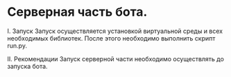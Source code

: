 # Серверная часть бота.

I. Запуск
Запуск осуществляется установкой виртуальной среды и всех необходимых библиотек.
После этого необходимо выполнить скрипт run.py.

II. Рекомендации
Запуск серверной части необходимо осуществлять до запуска бота.
